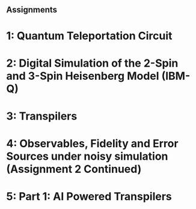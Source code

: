 ## Assignments 
# 1: Quantum Teleportation Circuit
# 2: Digital Simulation of the 2-Spin and 3-Spin Heisenberg Model (IBM-Q)
# 3: Transpilers
# 4: Observables, Fidelity and Error Sources under noisy simulation (Assignment 2 Continued)
# 5: Part 1: AI Powered Transpilers